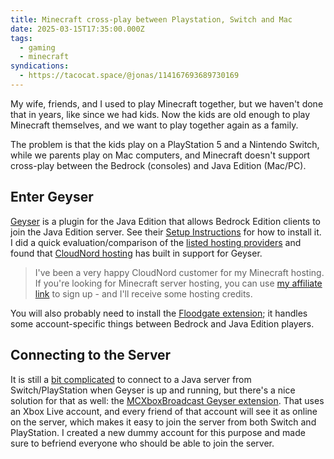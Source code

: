 ```yaml
---
title: Minecraft cross-play between Playstation, Switch and Mac
date: 2025-03-15T17:35:00.000Z
tags:
  - gaming
  - minecraft
syndications:
  - https://tacocat.space/@jonas/114167693689730169
---
```


My wife, friends, and I used to play Minecraft together, but we haven't done that in years, like since we had kids. Now the kids are old enough to play Minecraft themselves, and we want to play together again as a family.

The problem is that the kids play on a PlayStation 5 and a Nintendo Switch, while we parents play on Mac computers, and Minecraft doesn't support cross-play between the Bedrock (consoles) and Java Edition (Mac/PC).

## Enter Geyser

[Geyser](https://geysermc.org) is a plugin for the Java Edition that allows Bedrock Edition clients to join the Java Edition server. See their [Setup Instructions](https://geysermc.org/wiki/geyser/setup/) for how to install it. I did a quick evaluation/comparison of the [listed hosting providers](https://geysermc.org/wiki/geyser/supported-hosting-providers) and found that [CloudNord hosting](https://cloudnord.net/aff.php?aff=40) has built in support for Geyser.

> I've been a very happy CloudNord customer for my Minecraft hosting. If you're looking for Minecraft server hosting, you can use [my affiliate link](https://cloudnord.net/aff.php?aff=40) to sign up - and I'll receive some hosting credits.

You will also probably need to install the [Floodgate extension](https://geysermc.org/wiki/floodgate/); it handles some account-specific things between Bedrock and Java Edition players.

## Connecting to the Server

It is still a [bit complicated](https://geysermc.org/wiki/geyser/using-geyser-with-consoles) to connect to a Java server from Switch/PlayStation when Geyser is up and running, but there's a nice solution for that as well: the [MCXboxBroadcast Geyser extension](https://github.com/MCXboxBroadcast/Broadcaster). That uses an Xbox Live account, and every friend of that account will see it as online on the server, which makes it easy to join the server from both Switch and PlayStation. I created a new dummy account for this purpose and made sure to befriend everyone who should be able to join the server.
